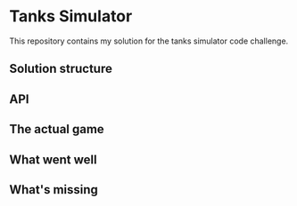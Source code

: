 # Tanks Simulator

This repository contains my solution for the tanks simulator code challenge. 

## Solution structure

## API

## The actual game

## What went well

## What's missing
